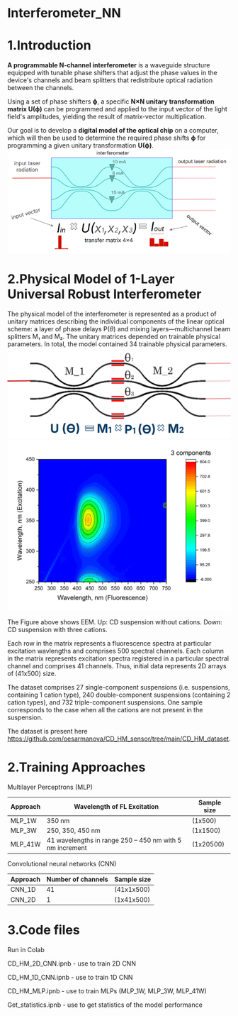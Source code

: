 # Interferometer_NN

# 1.Introduction

**A programmable N-channel interferometer** is a waveguide structure equipped with tunable phase shifters that adjust the phase values in the device's channels and beam splitters that redistribute optical radiation between the channels.

Using a set of phase shifters **ϕ**, a specific **N×N unitary transformation matrix U(ϕ)** can be programmed and applied to the input vector of the light field's amplitudes, yielding the result of matrix-vector multiplication.

Our goal is to develop a **digital model of the optical chip** on a computer, which will then be used to determine the required phase shifts **ϕ** for programming a given unitary transformation **U(ϕ)**.
![plot](https://github.com/artemarg/Interferometer_NN/blob/main/msuai1.PNG)
# 2.Physical Model of 1-Layer Universal Robust Interferometer

The physical model of the interferometer is represented as a product of unitary matrices describing the individual components of the linear optical scheme: a layer of phase delays P($\theta$) and mixing layers—multichannel beam splitters M₁ and M₂. The unitary matrices depended on trainable physical parameters. In total, the model contained 34 trainable physical parameters.
![plot](https://github.com/artemarg/Interferometer_NN/blob/main/msuai4.PNG)
![plot](https://github.com/oesarmanova/CD_HM_sensor/blob/main/sample_3_comp.png)

The Figure above shows EEM. Up: CD suspension without cations. Down: CD suspension with three cations.

Each row in the matrix represents a fluorescence spectra at particular excitation wavlengths and comprises 500 spectral channels. Each column in the matrix represents excitation spectra registered in a particular spectral channel and comprises 41 channels. Thus, initial data represents 2D arrays of (41x500) size.

The dataset comprises 27 single-component suspensions (i.e. suspensions, containing 1 cation type), 240 double-component suspensions (containing 2 cation types), and 732 triple-component suspensions. One sample corresponds to the case when all the cations are not present in the suspension.

The dataset is present here https://github.com/oesarmanova/CD_HM_sensor/tree/main/CD_HM_dataset.

# 2.Training Approaches

Multilayer Perceptrons (MLP)

| Approach  | Wavelength of FL Excitation | Sample size |
| --- | --- | --- |
| MLP_1W  | 350 nm  | (1x500) |
| MLP_3W  | 250, 350, 450 nm  | (1x1500) |
| MLP_41W  | 41 wavelengths in range 250 – 450 nm with 5 nm increment | (1x20500) |

Convolutional neural networks (CNN)

| Approach  | Number of channels | Sample size |
| --- | --- | --- |
| CNN_1D  | 41  | (41x1x500) |
| CNN_2D  | 1  | (1x41x500) |

# 3.Code files

Run in Colab

CD_HM_2D_CNN.ipnb - use to train 2D CNN

CD_HM_1D_CNN.ipnb - use to train 1D CNN

CD_HM_MLP.ipnb - use to train MLPs (MLP_1W, MLP_3W, MLP_41W)

Get_statistics.ipnb - use to get statistics of the model performance
